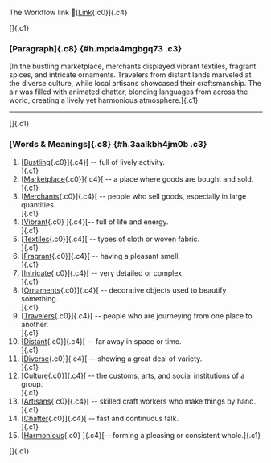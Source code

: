 The Workflow link
👏[[Link](https://www.google.com/url?q=http://www.google.com&sa=D&source=editors&ust=1759966933648033&usg=AOvVaw1rCtnm40FybibeQxExEP6v){.c0}]{.c4}

[]{.c1}

### [Paragraph]{.c8} {#h.mpda4mgbgq73 .c3}

[In the bustling marketplace, merchants displayed vibrant textiles,
fragrant spices, and intricate ornaments. Travelers from distant lands
marveled at the diverse culture, while local artisans showcased their
craftsmanship. The air was filled with animated chatter, blending
languages from across the world, creating a lively yet harmonious
atmosphere.]{.c1}

------------------------------------------------------------------------

[]{.c1}

### [Words & Meanings]{.c8} {#h.3aalkbh4jm0b .c3}

1.  [[Bustling](https://www.google.com/url?q=http://www.google.com&sa=D&source=editors&ust=1759966933648729&usg=AOvVaw3JNvQ_sRE69GZATo4DLYMr){.c0}]{.c4}[ --
    full of lively activity.\
    ]{.c1}
2.  [[Marketplace](https://www.google.com/url?q=http://www.google.com&sa=D&source=editors&ust=1759966933648875&usg=AOvVaw3Asz4K0-hb-ZGX-lo7hAxp){.c0}]{.c4}[ --
    a place where goods are bought and sold.\
    ]{.c1}
3.  [[Merchants](https://www.google.com/url?q=http://www.google.com&sa=D&source=editors&ust=1759966933649060&usg=AOvVaw0JSAVv7l0qgDQRjeAw36WZ){.c0}]{.c4}[ --
    people who sell goods, especially in large quantities.\
    ]{.c1}
4.  [[Vibrant](https://www.google.com/url?q=http://www.google.com&sa=D&source=editors&ust=1759966933649248&usg=AOvVaw0gX1Z3mssMt-ic8hRRoQmD){.c0}
    ]{.c4}[-- full of life and energy.\
    ]{.c1}
5.  [[Textiles](https://www.google.com/url?q=http://www.google.com&sa=D&source=editors&ust=1759966933649379&usg=AOvVaw1NaV0daSQwdy_xOkbdHGpy){.c0}]{.c4}[ --
    types of cloth or woven fabric.\
    ]{.c1}
6.  [[Fragrant](https://www.google.com/url?q=http://www.google.com&sa=D&source=editors&ust=1759966933649502&usg=AOvVaw2l8J1AlNEDkMK1nlUR2avs){.c0}]{.c4}[ --
    having a pleasant smell.\
    ]{.c1}
7.  [[Intricate](https://www.google.com/url?q=http://www.google.com&sa=D&source=editors&ust=1759966933649615&usg=AOvVaw27PSdXAl5Fj-KYoPGR3jEt){.c0}]{.c4}[ --
    very detailed or complex.\
    ]{.c1}
8.  [[Ornaments](https://www.google.com/url?q=http://www.google.com&sa=D&source=editors&ust=1759966933649729&usg=AOvVaw0JxKGsqhZDSJYx4nfbCacK){.c0}]{.c4}[ --
    decorative objects used to beautify something.\
    ]{.c1}
9.  [[Travelers](https://www.google.com/url?q=http://www.google.com&sa=D&source=editors&ust=1759966933649866&usg=AOvVaw1qtewu2-9FvBDYWfKl9Cdg){.c0}]{.c4}[ --
    people who are journeying from one place to another.\
    ]{.c1}
10. [[Distant](https://www.google.com/url?q=http://www.google.com&sa=D&source=editors&ust=1759966933650001&usg=AOvVaw0pB6vTNNuPT_w9_PQF5LIX){.c0}]{.c4}[ --
    far away in space or time.\
    ]{.c1}
11. [[Diverse](https://www.google.com/url?q=http://www.google.com&sa=D&source=editors&ust=1759966933650113&usg=AOvVaw0R_TjnA0UD4nO0Fc02TkNw){.c0}]{.c4}[ --
    showing a great deal of variety.\
    ]{.c1}
12. [[Culture](https://www.google.com/url?q=http://www.google.com&sa=D&source=editors&ust=1759966933650227&usg=AOvVaw3STWB8qJQrmP-hPek4SoCC){.c0}]{.c4}[ --
    the customs, arts, and social institutions of a group.\
    ]{.c1}
13. [[Artisans](https://www.google.com/url?q=http://www.google.com&sa=D&source=editors&ust=1759966933650367&usg=AOvVaw0JswVcm9-1io26n4ewbAP_){.c0}]{.c4}[ --
    skilled craft workers who make things by hand.\
    ]{.c1}
14. [[Chatter](https://www.google.com/url?q=http://www.google.com&sa=D&source=editors&ust=1759966933650497&usg=AOvVaw1VFabBLhqzRNZqnXaw2e2Z){.c0}]{.c4}[ --
    fast and continuous talk.\
    ]{.c1}
15. [[Harmonious](https://www.google.com/url?q=http://www.google.com&sa=D&source=editors&ust=1759966933650612&usg=AOvVaw3YeR2sgzKqd5Q4hFyLZQku){.c0}
    ]{.c4}[-- forming a pleasing or consistent whole.]{.c1}

[]{.c1}
